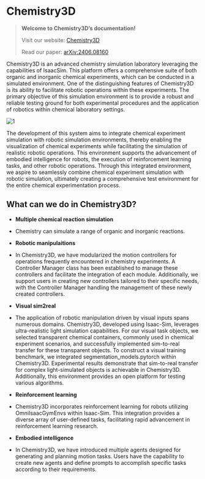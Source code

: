 # Chemistry3D

> **Welcome to Chemistry3D’s documentation!**
>
> Visit our website: [Chemistry3D](https://sites.google.com/view/chemistry3d)
>
> Read our paper: [arXiv:2406.08160](https://arxiv.org/abs/2406.08160)

Chemistry3D is an advanced chemistry simulation laboratory leveraging the capabilities of IsaacSim. This platform offers a comprehensive suite of both organic and inorganic chemical experiments, which can be conducted in a simulated environment. One of the distinguishing features of Chemistry3D is its ability to facilitate robotic operations within these experiments. The primary objective of this simulation environment is to provide a robust and reliable testing ground for both experimental procedures and the application of robotics within chemical laboratory settings.

![1](https://github.com/omni-chemistry/omni-chemistry/assets/171568986/4a2237c2-fc6b-4241-ba5f-89a88d6598ae)


The development of this system aims to integrate chemical experiment simulation with robotic simulation environments, thereby enabling the visualization of chemical experiments while facilitating the simulation of realistic robotic operations. This environment supports the advancement of embodied intelligence for robots, the execution of reinforcement learning tasks, and other robotic operations. Through this integrated environment, we aspire to seamlessly combine chemical experiment simulation with robotic simulation, ultimately creating a comprehensive test environment for the entire chemical experimentation process.

## What can we do in Chemistry3D?
* **Multiple chemical reaction simulation**
* Chemistry can simulate a range of organic and inorganic reactions.

* **Robotic manipulaitions**
*  In Chemistry3D, we have modularized the motion controllers for operations frequently encountered in chemistry experiments. A Controller Manager class has been established to manage these controllers and facilitate the integration of each module. Additionally, we support users in creating new controllers tailored to their specific needs, with the Controller Manager handling the management of these newly created controllers.

* **Visual sim2real**
* The application of robotic manipulation driven by visual inputs spans numerous domains. Chemistry3D, developed using Isaac-Sim, leverages ultra-realistic light simulation capabilities. For our visual task objects, we selected transparent chemical containers, commonly used in chemical experiment scenarios, and successfully implemented sim-to-real transfer for these transparent objects. To construct a visual training benchmark, we integrated segmentation_models.pytorch within Chemistry3D. Experimental results demonstrate that sim-to-real transfer for complex light-simulated objects is achievable in Chemistry3D. Additionally, this environment provides an open platform for testing various algorithms.

* **Reinforcement learning**
* Chemistry3D incorporates reinforcement learning for robots utilizing OmniIsaacGymEnvs within Isaac-Sim. This integration provides a diverse array of user-defined tasks, facilitating rapid advancement in reinforcement learning research.

* **Embodied intelligence**
* In Chemistry3D, we have introduced multiple agents designed for generating and planning motion tasks. Users have the capability to create new agents and define prompts to accomplish specific tasks according to their requirements.


